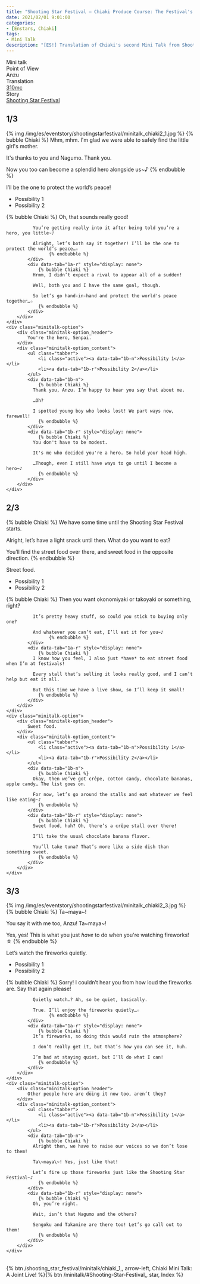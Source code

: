```yaml
---
title: "Shooting Star Festival – Chiaki Produce Course: The Festival's Hero"
date: 2021/02/01 9:01:00
categories:
- [Enstars, Chiaki]
tags:
- Mini Talk
description: "[ES!] Translation of Chiaki's second Mini Talk from Shooting Star Festival. From Anzu's POV."
---
```

<div class="three-wrapper" style="--storyColor:#965e7d;--storyColor-rgb:150,94,125;--storyColor-h:326.8;--storyColor-s: 23%;--storyColor-l:47.8%;">
    <div class="info-area">
        <div class="info">
            <div class="info-item characters">
                <div class="label">
                    Mini talk
                </div>
                <div class="value">
								<a href="/categories/Enstars/Chiaki" character="Chiaki"></a>
                </div>
            </div>
            <div class="info-item one">
                <div class="label">
                    Point of View
                </div>
                <div class="value">
                    Anzu
                </div>
            </div>
            <div class="info-item two">
                <div class="label">
                    Translation
                </div>
                <div class="value">
                    <a href="/about">310mc</a>
                </div>
            </div>
            <div class="info-item three">
                <div class="label">
                   Story
                </div>
                <div class="value">
                    <a href="/shooting_star_festival">Shooting Star Festival</a>
                </div>
            </div>
        </div>
    </div>
</div>

<!-- more -->

## <div mt="rare"></div> 1/3
{% img /img/es/eventstory/shootingstarfestival/minitalk_chiaki2_1.jpg %}
{% bubble Chiaki %}
Mhm, mhm. I'm glad we were able to safely find the little girl's mother.

It's thanks to you and Nagumo. Thank you.

Now you too can become a splendid hero alongside us~♪
{% endbubble %}

<div class="minitalk" character="Anzu">
    <div class="minitalk-option">
        <div class="minitalk-option_header">
            I’ll be the one to protect the world’s peace!
        </div>
        <div class="minitalk-option_content">
			<ul class="tabber">
				<li class="active"><a data-tab="1a-n">Possibility 1</a></li>
				<li><a data-tab="1a-r">Possibility 2</a></li>
			</ul>
			<div data-tab="1a-n">
            	{% bubble Chiaki %}
              Oh, that sounds really good!

              You’re getting really into it after being told you’re a hero, you little~♪

              Alright, let’s both say it together! I’ll be the one to protect the world’s peace…☆
					{% endbubble %}
			</div>
			<div data-tab="1a-r" style="display: none">
            	{% bubble Chiaki %}
              Hrmm, I didn’t expect a rival to appear all of a sudden!

              Well, both you and I have the same goal, though.

              So let’s go hand-in-hand and protect the world's peace together…☆
				{% endbubble %}
			</div>
        </div>
    </div>
	<div class="minitalk-option">
        <div class="minitalk-option_header">
            You're the hero, Senpai.
        </div>
        <div class="minitalk-option_content">
			<ul class="tabber">
				<li class="active"><a data-tab="1b-n">Possibility 1</a></li>
				<li><a data-tab="1b-r">Possibility 2</a></li>
			</ul>
			<div data-tab="1b-n">
            	{% bubble Chiaki %}
              Thank you, Anzu. I’m happy to hear you say that about me.

              …Oh?

              I spotted young boy who looks lost! We part ways now, farewell!
				{% endbubble %}
			</div>
			<div data-tab="1b-r" style="display: none">
            	{% bubble Chiaki %}
              You don't have to be modest.

              It's me who decided you're a hero. So hold your head high.

              …Though, even I still have ways to go until I become a hero~♪
				{% endbubble %}
			</div>
        </div>
    </div>
</div>

## <div mt="rare"></div> 2/3
{% bubble Chiaki %}
We have some time until the Shooting Star Festival starts.

Alright, let’s have a light snack until then. What do you want to eat?

You’ll find the street food over there, and sweet food in the opposite direction.
{% endbubble %}

<div class="minitalk" character="Anzu">
    <div class="minitalk-option">
        <div class="minitalk-option_header">
            Street food.
        </div>
        <div class="minitalk-option_content">
			<ul class="tabber">
				<li class="active"><a data-tab="1a-n">Possibility 1</a></li>
				<li><a data-tab="1a-r">Possibility 2</a></li>
			</ul>
			<div data-tab="1a-n">
            	{% bubble Chiaki %}
              Then you want okonomiyaki or takoyaki or something, right?

              It’s pretty heavy stuff, so could you stick to buying only one?

              And whatever you can’t eat, I’ll eat it for you~♪
					{% endbubble %}
			</div>
			<div data-tab="1a-r" style="display: none">
            	{% bubble Chiaki %}
              I know how you feel, I also just *have* to eat street food when I’m at festivals!

              Every stall that’s selling it looks really good, and I can’t help but eat it all.

              But this time we have a live show, so I’ll keep it small!
				{% endbubble %}
			</div>
        </div>
    </div>
	<div class="minitalk-option">
        <div class="minitalk-option_header">
            Sweet food.
        </div>
        <div class="minitalk-option_content">
			<ul class="tabber">
				<li class="active"><a data-tab="1b-n">Possibility 1</a></li>
				<li><a data-tab="1b-r">Possibility 2</a></li>
			</ul>
			<div data-tab="1b-n">
            	{% bubble Chiaki %}
              Okay, then we’ve got crêpe, cotton candy, chocolate bananas, apple candy… The list goes on.

              For now, let’s go around the stalls and eat whatever we feel like eating~♪
				{% endbubble %}
			</div>
			<div data-tab="1b-r" style="display: none">
            	{% bubble Chiaki %}
              Sweet food, huh? Oh, there’s a crêpe stall over there!

              I’ll take the usual chocolate banana flavor.

              You’ll take tuna? That’s more like a side dish than something sweet.
				{% endbubble %}
			</div>
        </div>
    </div>
</div>

## <div mt="rare"></div> 3/3
{% img /img/es/eventstory/shootingstarfestival/minitalk_chiaki2_3.jpg %}
{% bubble Chiaki %}
Ta\~maya\~!

You say it with me too, Anzu! Ta\~maya\~!

Yes, yes! This is what you just *have* to do when you're watching fireworks! ☆
{% endbubble %}

<div class="minitalk" character="Anzu">
    <div class="minitalk-option">
        <div class="minitalk-option_header">
            Let’s watch the fireworks quietly.
        </div>
        <div class="minitalk-option_content">
			<ul class="tabber">
				<li class="active"><a data-tab="1a-n">Possibility 1</a></li>
				<li><a data-tab="1a-r">Possibility 2</a></li>
			</ul>
			<div data-tab="1a-n">
            	{% bubble Chiaki %}
              Sorry! I couldn’t hear you from how loud the fireworks are. Say that again please!

              Quietly watch…? Ah, so be quiet, basically.

              True. I’ll enjoy the fireworks quietly…☆
					{% endbubble %}
			</div>
			<div data-tab="1a-r" style="display: none">
            	{% bubble Chiaki %}
              It’s fireworks, so doing this would ruin the atmosphere?

              I don’t really get it, but that’s how you can see it, huh.

              I’m bad at staying quiet, but I’ll do what I can!
				{% endbubble %}
			</div>
        </div>
    </div>
	<div class="minitalk-option">
        <div class="minitalk-option_header">
            Other people here are doing it now too, aren’t they?
        </div>
        <div class="minitalk-option_content">
			<ul class="tabber">
				<li class="active"><a data-tab="1b-n">Possibility 1</a></li>
				<li><a data-tab="1b-r">Possibility 2</a></li>
			</ul>
			<div data-tab="1b-n">
            	{% bubble Chiaki %}
              Alright then, we have to raise our voices so we don’t lose to them!

              Ta\~maya\~! Yes, just like that!

              Let’s fire up those fireworks just like the Shooting Star Festival~♪
				{% endbubble %}
			</div>
			<div data-tab="1b-r" style="display: none">
            	{% bubble Chiaki %}
              Oh, you’re right.

              Wait, isn’t that Nagumo and the others?

              Sengoku and Takamine are there too! Let’s go call out to them!
				{% endbubble %}
			</div>
        </div>
    </div>
</div>
<br>
<div toc>{% btn /shooting_star_festival/minitalk/chiaki_1,, arrow-left, Chiaki Mini Talk: A Joint Live! %}{% btn /minitalk/#Shooting-Star-Festival,, star, Index %}</div>

